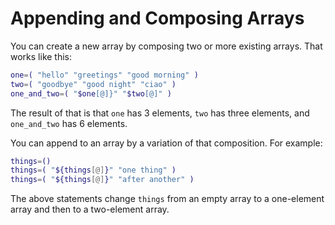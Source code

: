 # Appending and Composing Arrays

You can create a new array by composing two or more existing arrays. That works like this:

```bash
one=( "hello" "greetings" "good morning" )
two=( "goodbye" "good night" "ciao" )
one_and_two=( "$one[@]}" "$two[@]" )
```

The result of that is that `one` has 3 elements, `two` has three elements, and `one_and_two` has 6 elements.

You can append to an array by a variation of that composition. For example:

```bash
things=()
things=( "${things[@]}" "one thing" )
things=( "${things[@]}" "after another" )
```

The above statements change `things` from an empty array to a one-element array and then to a two-element array.

